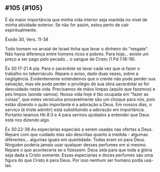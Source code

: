 ## #105 {#105}

É da maior importância que minha vida interior seja mantida no nível de minha atividade exterior. Se não for assim, estou perto de cair espiritualmente.

Êxodo 30, Vers. 11-38

Todo homem no arraial de Israel tinha que levar o dinheiro do &quot;resgate&quot;. Não havia diferença entre homens ricos e pobres. Para hoje... existe um preço a ser pago pelo pecado... o sangue de Cristo (1 Pd 1:18-19).

Êx 30:17-21 A pia. Para o sacerdote se lavar cada vez que ia fazer o trabalho no tabernáculo. Repare o aviso, dado duas vezes, sobre a negligência. Evidentemente entendemos que o crente não pode perder sua salvação, mas ele pode perder o privilégio de sua obra sacerdotal se for descuidado nesta vida. Precisamos de mãos limpas (aquilo que fazemos) e pés limpos (aonde vamos). Nossa vida hoje é tão ocupada em &quot;fazer as coisas&quot;, que estes versículos provavelmente são um choque para nós, pois estão dizendo o quão importante é a adoração a Deus. Em nossos dias, o serviço (é triste admitir) está substituindo a adoração em importância. Portanto leiamos Hb 8:3 e 4 para sermos ajudados a entender que Deus está nos dizendo algo.

Êx 30:22-38 As especiarias especiais a serem usadas nas ofertas a Deus. Repare com que cuidado elas são descritas quanto à medida - algumas diferentes... algumas iguais em quantidade. Todas eram só para Deus. Ninguém poderia jamais usar qualquer desses perfumes em si mesmo. Repare o que aconteceria se o fizessem. Deus zela para que toda a glória seja dada a Cristo somente. Essas especiarias e doces perfumes são uma figura do que Cristo é para Deus. Por isso nenhum ser humano podia usá-las.
